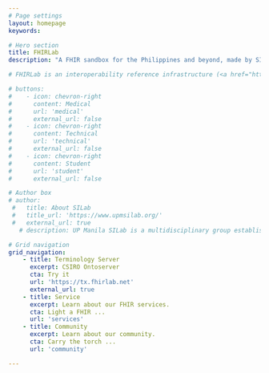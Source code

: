 ```yaml
---
# Page settings
layout: homepage
keywords:

# Hero section
title: FHIRLab
description: "A FHIR sandbox for the Philippines and beyond, made by SILab. Take the tour:"

# FHIRLab is an interoperability reference infrastructure (<a href="https://en.wikipedia.org/wiki/Sandbox_(software_development)">sandbox</a>), co-developed by <a href="https://www.upmsilab.org/">UPM SILab</a> and <a href="http://csiro.au">CSIRO, Australia</a> as part of the Strengthening Standards Capability Project (SSCP) for improved adoption of data standards and interoperability in the Southeast Asia and Pacific region​.

# buttons:
#    - icon: chevron-right
#      content: Medical
#      url: 'medical'
#      external_url: false
#    - icon: chevron-right
#      content: Technical
#      url: 'technical'
#      external_url: false
#    - icon: chevron-right
#      content: Student
#      url: 'student'
#      external_url: false

# Author box
# author:
 #   title: About SILab
 #   title_url: 'https://www.upmsilab.org/'
 #   external_url: true
   # description: UP Manila SILab is a multidisciplinary group established at the National Institutes of Health composed of members from different sectors with a vision of quality health for the underserved through the appropriate use of information technology. 

# Grid navigation
grid_navigation:
    - title: Terminology Server
      excerpt: CSIRO Ontoserver
      cta: Try it
      url: 'https://tx.fhirlab.net'
      external_url: true
    - title: Service
      excerpt: Learn about our FHIR services.
      cta: Light a FHIR ...
      url: 'services'
    - title: Community
      excerpt: Learn about our community.
      cta: Carry the torch ...
      url: 'community'

---
```

